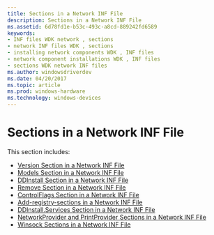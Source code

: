 ```yaml
---
title: Sections in a Network INF File
description: Sections in a Network INF File
ms.assetid: 6d78fd1e-b53c-493c-a8cd-889242fd6589
keywords:
- INF files WDK network , sections
- network INF files WDK , sections
- installing network components WDK , INF files
- network component installations WDK , INF files
- sections WDK network INF files
ms.author: windowsdriverdev
ms.date: 04/20/2017
ms.topic: article
ms.prod: windows-hardware
ms.technology: windows-devices
---
```


# Sections in a Network INF File


This section includes:

-   [Version Section in a Network INF File](version-section-in-a-network-inf-file.md)
-   [Models Section in a Network INF File](models-section-in-a-network-inf-file.md)
-   [DDInstall Section in a Network INF File](ddinstall-section-in-a-network-inf-file.md)
-   [Remove Section in a Network INF File](remove-section-in-a-network-inf-file.md)
-   [ControlFlags Section in a Network INF File](controlflags-section-in-a-network-inf-file.md)
-   [Add-registry-sections in a Network INF File](add-registry-sections-in-a-network-inf-file.md)
-   [DDInstall.Services Section in a Network INF File](ddinstall-services-section-in-a-network-inf-file.md)
-   [NetworkProvider and PrintProvider Sections in a Network INF File](networkprovider-and-printprovider-sections-in-a-network-inf-file.md)
-   [Winsock Sections in a Network INF File](winsock-sections-in-a-network-inf-file.md)

 

 





